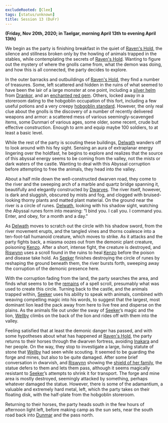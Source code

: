 ```yaml
---
excludeRooted: [Clee]
tags: [status/unknown]
title: Session 13 (DuFr)
---
```


**(Friday, Nov 20th, 2020; in Taelgar, morning April 13th to evening April 13th)**

We begin as the party is finishing breakfast in the quiet of [Raven's Hold](<../../../gazetteer/greater-dunmar/dunmari-basin/raven-s-hold.md>), the silence and stillness broken only by the howling of animals trapped in the stables, while contemplating the secrets of [Raven's Hold](<../../../gazetteer/greater-dunmar/dunmari-basin/raven-s-hold.md>). Wanting to figure out the mystery of where the gnolls came from, what the demon was doing, and how this is all connected, the party decides to explore.

In the outer barracks and outbuildings of [Raven's Hold](<../../../gazetteer/greater-dunmar/dunmari-basin/raven-s-hold.md>), they find a number of treasures. Some, left scattered and hidden in the ruins of what seemed to have been the lair of a large monster at one point, including a [silver helm](<../treasure/treasure-from-raven-s-hold/helm-of-iron-will.md>) from [Drankor](<../../../history/drankorian-era/drankor.md>), and an [enchanted red gem](<../treasure/treasure-from-raven-s-hold/elemental-gem.md>). Others, locked away in a storeroom dating to the hobgoblin occupation of this fort, including a few useful potions and a very creepy [hobgoblin standard](<../treasure/treasure-from-raven-s-hold/hobgoblin-battle-standard.md>). However, the only real clue about the gnolls is the discovery of a number of recently delivered weapons and armor: a scattered mess of various seemingly-scavenged items, some Dunmari of various ages, some older, some recent, crude but effective construction. Enough to arm and equip maybe 100 soldiers, to at least a basic level. 

While the rest of the party is scouting these buildings, [Delwath](<../../../people/pcs/dunmar-fellowship/delwath.md>) wanders off to look around with his fey sight. Sensing an aura of extraplanar energy lingering over the holdfast, he begins to explore and realizes that the source of this abyssal energy seems to be coming from the valley, not the mists or dark waters of the castle. Wanting to deal with this Abyssal corruption before attempting to free the animals, they head into the valley.

About a half mile down the well-constructed dwarven road, they come to the river and the sweeping arch of a marble and quartz bridge spanning it, beautifully and elegantly constructed by [Dwarves](<../../../species/children-of-the-embodied-gods/dwarves/dwarves.md>). The river itself, however, is dark and sluggish, obscured by mists and fog, and clogged with bruised-looking thorny plants and matted plant material. On the ground near the river is a circle of runes. [Delwath](<../../../people/pcs/dunmar-fellowship/delwath.md>), looking with his shadow sight, watching the Abyssal runes form into meaning: “I bind you. I call you. I command you. Enter, and obey, for a month and a day." 

As [Delwath](<../../../people/pcs/dunmar-fellowship/delwath.md>) moves to scratch out the circle with his shadow sword, from the river movement erupts, and the tangled vines and thorns coalesce into a ten-foot-tall humanoid creature, which moves to strike. As it attacks and the party fights back, a miasma oozes out from the demonic plant creature, poisoning [Kenzo](<../../../people/pcs/dunmar-fellowship/kenzo.md>). After a short, intense fight, the creature is destroyed, and [Riswynn](<../../../people/pcs/dunmar-fellowship/riswynn.md>) uses a scroll found in the ruins to heal [Kenzo](<../../../people/pcs/dunmar-fellowship/kenzo.md>) before the poison and disease take hold. As [Seeker](<../../../people/pcs/dunmar-fellowship/seeker.md>) finishes destroying the circle of runes by reshaping the ground beneath them, the river bursts forth, sweeping away the corruption of the demonic presence here. 

With the corruption fading from the land, the party searches the area, and finds what seems to be the [remains](<../treasure/treasure-from-raven-s-hold/ivory-scroll-cap.md>) of a spell scroll, presumably what was used to create this circle. Turning back to the castle, and the animals trapped within, [Seeker](<../../../people/pcs/dunmar-fellowship/seeker.md>) uses his ability to speak with animals, combined with weaving compelling magic into his words, to suggest that the largest, most dominant lion lead the pack away from here to live free and disperse on the plains. As the animals file out under the sway of [Seeker](<../../../people/pcs/dunmar-fellowship/seeker.md>)’s magic and the lion, [Wellby](<../../../people/pcs/dunmar-fellowship/wellby.md>) climbs on the back of the lion and rides off with them into the valley.

Feeling satisfied that at least the demonic danger has passed, and with some hypotheses about what has happened at [Raven's Hold](<../../../gazetteer/greater-dunmar/dunmari-basin/raven-s-hold.md>), the party returns to their horses through the dwarven fortress, avoiding [Inakara](<../../../people/other-nonhumans/inakara.md>) and her people. On the way, they stop to investigate a large, living statute of stone that [Wellby](<../../../people/pcs/dunmar-fellowship/wellby.md>) had seen while scouting. It seemed to be guarding the forge and mines, but also to be quite damaged. After some brief conversation in dwarvish, and [Riswynn](<../../../people/pcs/dunmar-fellowship/riswynn.md>) showing the [shield of her family](<../treasure/treasure-from-raven-s-hold/shield-of-the-brawnanvil-clan.md>), the statue defers to them and lets them pass, although it seems magically resistant to [Seeker](<../../../people/pcs/dunmar-fellowship/seeker.md>)’s attempts to shrink it for transport. The forge and mine area is mostly destroyed, seemingly attacked by something, perhaps whatever damaged the statue. However, there is some of the adamantium, a valuable and extremely hard metal, left, which the party takes on their floating disk, with the half-plate from the hobgoblin storeroom. 

Returning to their horses, the party heads south in the few hours of afternoon light left, before making camp as the sun sets, near the south road back into [Dunmar](<../../../gazetteer/greater-dunmar/realms/dunmar/dunmar.md>) and the pass north.